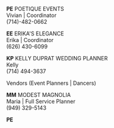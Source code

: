 **PE**
POETIQUE EVENTS  
Vivian  |  Coordinator  
(714)-482-0662

**EE**
ERIKA'S ELEGANCE  
Erika  |  Coordinator  
(626) 430-6099

**KP**
KELLY DUPRAT WEDDING PLANNER  
Kelly  
(714) 494-3637

Vendors (Event Planners | Dancers)

**MM**
MODEST MAGNOLIA  
Maria  |  Full Service Planner  
(949) 329-5143

**PE**